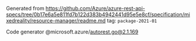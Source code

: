 Generated from https://github.com/Azure/azure-rest-api-specs/tree/0b17e6a5e811fd7b122d383b4942441d95e5e8cf/specification/mixedreality/resource-manager/readme.md tag: `package-2021-01`

Code generator @microsoft.azure/autorest.go@2.1.169



